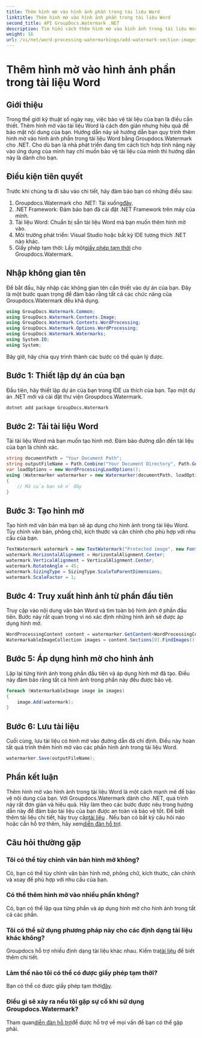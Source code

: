 ```yaml
---
title: Thêm hình mờ vào hình ảnh phần trong tài liệu Word
linktitle: Thêm hình mờ vào hình ảnh phần trong tài liệu Word
second_title: API GroupDocs.Watermark .NET
description: Tìm hiểu cách thêm hình mờ vào hình ảnh trong tài liệu Word bằng Groupdocs cho .NET. Hãy làm theo hướng dẫn của chúng tôi để bảo vệ tài liệu an toàn và chuyên nghiệp.
weight: 16
url: /vi/net/word-processing-watermarkings/add-watermark-section-images-word-docs/
---
```


# Thêm hình mờ vào hình ảnh phần trong tài liệu Word

## Giới thiệu
Trong thế giới kỹ thuật số ngày nay, việc bảo vệ tài liệu của bạn là điều cần thiết. Thêm hình mờ vào tài liệu Word là cách đơn giản nhưng hiệu quả để bảo mật nội dung của bạn. Hướng dẫn này sẽ hướng dẫn bạn quy trình thêm hình mờ vào hình ảnh phần trong tài liệu Word bằng Groupdocs.Watermark cho .NET. Cho dù bạn là nhà phát triển đang tìm cách tích hợp tính năng này vào ứng dụng của mình hay chỉ muốn bảo vệ tài liệu của mình thì hướng dẫn này là dành cho bạn.
## Điều kiện tiên quyết
Trước khi chúng ta đi sâu vào chi tiết, hãy đảm bảo bạn có những điều sau:
1.  Groupdocs.Watermark cho .NET: Tải xuống[đây](https://releases.groupdocs.com/Watermark/net/).
2. .NET Framework: Đảm bảo bạn đã cài đặt .NET Framework trên máy của mình.
3. Tài liệu Word: Chuẩn bị sẵn tài liệu Word mà bạn muốn thêm hình mờ vào.
4. Môi trường phát triển: Visual Studio hoặc bất kỳ IDE tương thích .NET nào khác.
5.  Giấy phép tạm thời: Lấy một[giấy phép tạm thời](https://purchase.groupdocs.com/temporary-license/) cho Groupdocs.Watermark.
## Nhập không gian tên
Để bắt đầu, hãy nhập các không gian tên cần thiết vào dự án của bạn. Đây là một bước quan trọng để đảm bảo rằng tất cả các chức năng của Groupdocs.Watermark đều khả dụng.
```csharp
using GroupDocs.Watermark.Common;
using GroupDocs.Watermark.Contents.Image;
using GroupDocs.Watermark.Contents.WordProcessing;
using GroupDocs.Watermark.Options.WordProcessing;
using GroupDocs.Watermark.Watermarks;
using System.IO;
using System;
```
Bây giờ, hãy chia quy trình thành các bước có thể quản lý được.
## Bước 1: Thiết lập dự án của bạn
Đầu tiên, hãy thiết lập dự án của bạn trong IDE ưa thích của bạn. Tạo một dự án .NET mới và cài đặt thư viện Groupdocs.Watermark.
```bash
dotnet add package GroupDocs.Watermark
```
## Bước 2: Tải tài liệu Word
Tải tài liệu Word mà bạn muốn tạo hình mờ. Đảm bảo đường dẫn đến tài liệu của bạn là chính xác.
```csharp
string documentPath = "Your Document Path";
string outputFileName = Path.Combine("Your Document Directory", Path.GetFileName(documentPath));
var loadOptions = new WordProcessingLoadOptions();
using (Watermarker watermarker = new Watermarker(documentPath, loadOptions))
{
    // Mã của bạn sẽ ở đây
}
```
## Bước 3: Tạo hình mờ
Tạo hình mờ văn bản mà bạn sẽ áp dụng cho hình ảnh trong tài liệu Word. Tùy chỉnh văn bản, phông chữ, kích thước và căn chỉnh cho phù hợp với nhu cầu của bạn.
```csharp
TextWatermark watermark = new TextWatermark("Protected image", new Font("Arial", 8));
watermark.HorizontalAlignment = HorizontalAlignment.Center;
watermark.VerticalAlignment = VerticalAlignment.Center;
watermark.RotateAngle = 45;
watermark.SizingType = SizingType.ScaleToParentDimensions;
watermark.ScaleFactor = 1;
```
## Bước 4: Truy xuất hình ảnh từ phần đầu tiên
Truy cập vào nội dung văn bản Word và tìm toàn bộ hình ảnh ở phần đầu tiên. Bước này rất quan trọng vì nó xác định những hình ảnh sẽ được áp dụng hình mờ.
```csharp
WordProcessingContent content = watermarker.GetContent<WordProcessingContent>();
WatermarkableImageCollection images = content.Sections[0].FindImages();
```
## Bước 5: Áp dụng hình mờ cho hình ảnh
Lặp lại từng hình ảnh trong phần đầu tiên và áp dụng hình mờ đã tạo. Điều này đảm bảo rằng tất cả hình ảnh trong phần này đều được bảo vệ.
```csharp
foreach (WatermarkableImage image in images)
{
    image.Add(watermark);
}
```
## Bước 6: Lưu tài liệu
Cuối cùng, lưu tài liệu có hình mờ vào đường dẫn đã chỉ định. Điều này hoàn tất quá trình thêm hình mờ vào các phần hình ảnh trong tài liệu Word.
```csharp
watermarker.Save(outputFileName);
```
## Phần kết luận
Thêm hình mờ vào hình ảnh trong tài liệu Word là một cách mạnh mẽ để bảo vệ nội dung của bạn. Với Groupdocs.Watermark dành cho .NET, quá trình này rất đơn giản và hiệu quả. Hãy làm theo các bước được nêu trong hướng dẫn này để đảm bảo tài liệu của bạn được an toàn và bảo vệ tốt.
 Để biết thêm tài liệu chi tiết, hãy truy cập[tài liệu](https://tutorials.groupdocs.com/Watermark/net/) . Nếu bạn có bất kỳ câu hỏi nào hoặc cần hỗ trợ thêm, hãy xem[diễn đàn hỗ trợ](https://forum.groupdocs.com/c/watermark/19).
## Câu hỏi thường gặp
### Tôi có thể tùy chỉnh văn bản hình mờ không?
Có, bạn có thể tùy chỉnh văn bản hình mờ, phông chữ, kích thước, căn chỉnh và xoay để phù hợp với nhu cầu của bạn.
### Có thể thêm hình mờ vào nhiều phần không?
Có, bạn có thể lặp qua từng phần và áp dụng hình mờ cho hình ảnh trong tất cả các phần.
### Tôi có thể sử dụng phương pháp này cho các định dạng tài liệu khác không?
 Groupdocs hỗ trợ nhiều định dạng tài liệu khác nhau. Kiểm tra[tài liệu](https://tutorials.groupdocs.com/Watermark/net/) để biết thêm chi tiết.
### Làm thế nào tôi có thể có được giấy phép tạm thời?
 Bạn có thể có được giấy phép tạm thời[đây](https://purchase.groupdocs.com/temporary-license/).
### Điều gì sẽ xảy ra nếu tôi gặp sự cố khi sử dụng Groupdocs.Watermark?
 Tham quan[diễn đàn hỗ trợ](https://forum.groupdocs.com/c/watermark/19)để được hỗ trợ về mọi vấn đề bạn có thể gặp phải.